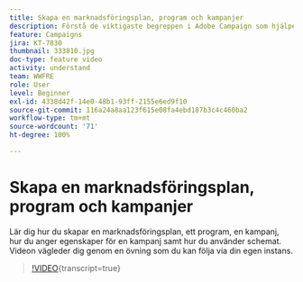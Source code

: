 ```yaml
---
title: Skapa en marknadsföringsplan, program och kampanjer
description: Förstå de viktigaste begreppen i Adobe Campaign som hjälper dig att effektivt planera, genomföra och mäta tvärkanals-marknadsföringskampanjer.
feature: Campaigns
jira: KT-7830
thumbnail: 333810.jpg
doc-type: feature video
activity: understand
team: WWFRE
role: User
level: Beginner
exl-id: 4338d42f-14e0-48b1-93ff-2155e6ed9f10
source-git-commit: 116a24a8aa123f615e08fa4ebd187b3c4c460ba2
workflow-type: tm+mt
source-wordcount: '71'
ht-degree: 100%

---
```


# Skapa en marknadsföringsplan, program och kampanjer

Lär dig hur du skapar en marknadsföringsplan, ett program, en kampanj, hur du anger egenskaper för en kampanj samt hur du använder schemat.
Videon vägleder dig genom en övning som du kan följa via din egen instans.

>[!VIDEO](https://video.tv.adobe.com/v/3449902?quality=12&learn=on&captions=swe){transcript=true}

